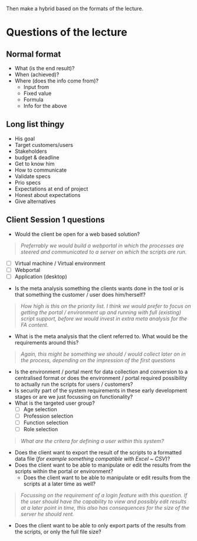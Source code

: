 Then make a hybrid based on the formats of the lecture.

# Questions of the lecture
## Normal format
- What (is the end result)?
- When (achieved)?
- Where (does the info come from)?
  + Input from
  + Fixed value
  + Formula
  + Info for the above

## Long list thingy
- His goal
- Target customers/users
- Stakeholders
- budget & deadline
- Get to know him
- How to communicate
- Validate specs
- Prio specs
- Expectations at end of project
- Honest about expectations
- Give alternatives

## Client Session 1 questions
- Would the client be open for a web based solution?

> _Preferrably we would build a webportal in which the processes are steered and communicated to a server on which the scripts are run._
  - [ ] Virtual machine / Virtual environment
  - [ ] Webportal
  - [ ] Application (desktop)
- Is the meta analysis something the clients wants done in the tool or is that something the customer / user does him/herself?

> _How high is this on the priority list. I think we would prefer to focus on getting the portal / environment up and running with full (existing) script support, before we would invest in extra meta analysis for the FA content._
  - What is the meta analysis that the client referred to. What would be the requirements around this?
  
> _Again, this might be something we should / would collect later on in the process, depending on the impression of the first questions_
- Is the environment / portal ment for data collection and conversion to a centralised format or does the environment / portal required possibility to actually run the scripts for users / customers?
- Is security part of the system requirements in these early development stages or are we just focussing on functionality?
- What is the targeted user group? 
  - [ ] Age selection
  - [ ] Profession selection
  - [ ] Function selection
  - [ ] Role selection
  
> _What are the critera for defining a user within this system?_
- Does the client want to export the result of the scripts to a formatted data file (_for example something compatible with Excel \~ CSV_)? 
- Does the client want to be able to manipulate or edit the results from the scripts within the portal or environment?
  - Does the client want to be able to manipulate or edit results from the scripts at a later time as well?
  
> _Focussing on the requirement of a login feature with this question. If the user should have the capability to view and possibly edit results at a later point in time, this also has consequences for the size of the server he should rent._
- Does the client want to be able to only export parts of the results from the scripts, or only the full file size?
